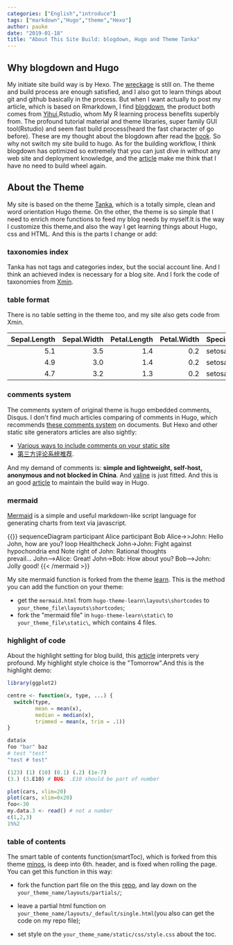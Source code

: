 ```yaml
---
categories: ["English","introduce"]
tags: ["markdown","Hugo","theme","Hexo"]
author: pauke
date: "2019-01-18"
title: "About This Site Build: blogdown, Hugo and Theme Tanka"
---
```


## Why blogdown and Hugo
My initiate site build way is by Hexo. The [wreckage](https://enersto.github.io/) is still on. The theme and build process are enough satisfied, and I also got to learn things about git and github basically in the process. But when I want actually to post my article, which is  based on Rmarkdown, I find [blogdown](https://bookdown.org/yihui/blogdown/), the product both comes from [Yihui](https://yihui.name/cn/about/),Rstudio, whom My R learning process benefits superbly from.
The profound tutorial material and theme libraries, super family GUI tool(Rstudio) and seem fast build process(heard the fast character of go before). These are my thought about the blogdown after read the [book](https://bookdown.org/yihui/blogdown/).
So why not switch my site build to hugo. 
As for the building workflow, I think blogdown has optimized so extremely that you can just dive in without any web site and deployment knowledge, and the [article](https://bookdown.org/yihui/blogdown/workflow.html) make me think that I have no need to build wheel again.


## About the Theme
My site is based on the theme [Tanka](https://github.com/road2stat/hugo-tanka), which is a totally simple, clean and word orientation Hugo theme.
On the other, the theme is so simple that I need to enrich more functions to feed my blog needs by myself.It is the way I customize this theme,and also the way I get learning things about Hugo, css and HTML. And this is the parts I change or add:

### taxonomies index
Tanka has not  tags and categories index, but the social account line. And I think an achieved index is necessary for a blog site. And I fork the code of taxonomies from [Xmin](https://github.com/yihui/hugo-xmin).

### table format
There is no table setting in the theme too, and my site also gets code from Xmin.

| Sepal.Length| Sepal.Width| Petal.Length| Petal.Width|Species |
|------------:|-----------:|------------:|-----------:|:-------|
|          5.1|         3.5|          1.4|         0.2|setosa  |
|          4.9|         3.0|          1.4|         0.2|setosa  |
|          4.7|         3.2|          1.3|         0.2|setosa  |

### comments system
The comments system of original theme is hugo embedded comments, Disqus. I don't find much articles comparing of comments in Hugo, which recommends [these comments system](https://gohugo.io/content-management/comments/#comments-alternatives) on documents. But Hexo and other static site generators articles are also sightly:

- [Various ways to include comments on your static site](https://darekkay.com/blog/static-site-comments/)
- [第三方评论系统推荐](https://3mile.github.io/archives/128/).

And my demand of comments is: **simple and lightweight, self-host, anonymous and not blocked in China**. And [valine](https://valine.js.org/en/) is just fitted. And this is an good [article](https://www.smslit.top/2018/07/08/hugo-valine/) to maintain the build way in Hugo.

### mermaid
[Mermaid](https://mermaidjs.github.io/) is a simple and useful markdown-like script language for generating charts from text via javascript.

{{<mermaid>}}
sequenceDiagram
    participant Alice
    participant Bob
    Alice->>John: Hello John, how are you?
    loop Healthcheck
        John->John: Fight against hypochondria
    end
    Note right of John: Rational thoughts <br/>prevail...
    John-->Alice: Great!
    John->Bob: How about you?
    Bob-->John: Jolly good!
{{< /mermaid >}}

My site mermaid function is forked from the theme [learn](https://github.com/matcornic/hugo-theme-learn). This is the method you can add the function on your theme:

- get the `mermaid.html`  from `hugo-theme-learn\layouts\shortcodes` to `your_theme_file\layouts\shortcodes`;
- fork the "mermaid file" in `hugo-theme-learn\static\` to `your_theme_file\static\`, which contains 4 files.  

### highlight of code
About the highlight setting for blog build, this [article](https://amber.rbind.io/blog/2017/11/15/syntax-highlighting/) interprets very profound.
My highlight style choice is the "Tomorrow".And this is the highlight demo:

```r
library(ggplot2)

centre <- function(x, type, ...) {
  switch(type,
         mean = mean(x),
         median = median(x),
         trimmed = mean(x, trim = .1))
}

data$x
foo "bar" baz
# test "test"
"test # test"

(123) (1) (10) (0.1) (.2) (1e-7)
(3.) (3.E10) # BUG: .E10 should be part of number

plot(cars, xlim=20)
plot(cars, xlim=0x20)
foo<-30
my.data.3 <- read() # not a number
c(1,2,3)
1%%2
```
### table of contents

The smart table of contents function(smartToc), which is forked from this theme [minos](https://github.com/carsonip/hugo-theme-minos), is deep into 6th. header, and is fixed when rolling the page.
You can get this function in this way:

 - fork the function part file on the this [repo](https://github.com/enersto/customized_hugo_theme/blob/master/themes/hugo-tanka/layouts/partials/smart_toc.html), and lay down on the `your_theme_name/layouts/partials/`;
 
 - leave a partial html function on `your_theme_name/layouts/_default/single.html`(you also can get the code on my repo file); 
 
 - set style on the `your_theme_name/static/css/style.css` about the toc.

